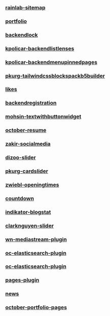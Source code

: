 ### [rainlab-sitemap](https://octobercms.com/plugin/rainlab-sitemap)
### [portfolio](https://octobercms.com/plugin/msof-portfolio)
### [backendlock](https://octobercms.com/plugin/kpolicar-backendlock)
### [kpolicar-backendlistlenses](https://octobercms.com/plugin/kpolicar-backendlistlenses)
### [kpolicar-backendmenupinnedpages](https://octobercms.com/plugin/kpolicar-backendmenupinnedpages)
### [pkurg-tailwindcssblockspackb5builder](https://octobercms.com/plugin/pkurg-tailwindcssblockspackb5builder)
### [likes](https://octobercms.com/plugin/xl1034-likes)
### [backendregistration](https://octobercms.com/plugin/sunlab-backendregistration)
### [mohsin-textwithbuttonwidget](https://octobercms.com/plugin/mohsin-textwithbuttonwidget)
### [october-resume](https://github.com/Magiczne/october-resume)
### [zakir-socialmedia](https://octobercms.com/plugin/zakir-socialmedia)
### [dizoo-slider](https://octobercms.com/plugin/dizoo-slider)
### [pkurg-cardslider](https://octobercms.com/plugin/pkurg-cardslider)
### [zwiebl-openingtimes](https://octobercms.com/plugin/zwiebl-openingtimes)
### [countdown](https://octobercms.com/plugin/rebel59-countdown)
### [indikator-blogstat](https://octobercms.com/plugin/indikator-blogstat)
### [clarknguyen-slider](https://octobercms.com/plugin/clarknguyen-slider)
### [wn-mediastream-plugin](https://github.com/jaxwilko/wn-mediastream-plugin)
### [oc-elasticsearch-plugin](https://github.com/shoxabbos/oc-elasticsearch-plugin)
### [oc-elasticsearch-plugin](https://github.com/shoxabbos/oc-elasticsearch-plugin)
### [pages-plugin](https://github.com/rainlab/pages-plugin)
### [news](https://github.com/gergo85/oc-news)
### [october-portfolio-pages](https://github.com/arrizalamin/october-portfolio-pages)
